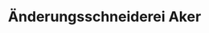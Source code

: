 ---
title: "Änderungsschneiderei Aker"
url: /neu-ulm/aenderungsschneiderei-aker/
shop: Allgemein
---